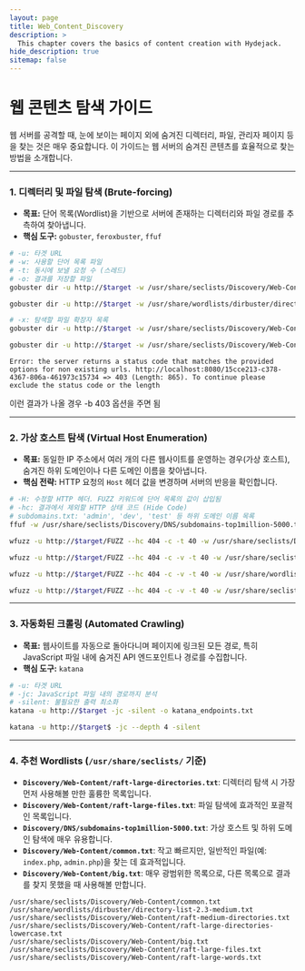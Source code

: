```yaml
---
layout: page
title: Web_Content_Discovery
description: >
  This chapter covers the basics of content creation with Hydejack.
hide_description: true
sitemap: false
---
```


# 웹 콘텐츠 탐색 가이드

웹 서버를 공격할 때, 눈에 보이는 페이지 외에 숨겨진 디렉터리, 파일, 관리자 페이지 등을 찾는 것은 매우 중요합니다. 이 가이드는 웹 서버의 숨겨진 콘텐츠를 효율적으로 찾는 방법을 소개합니다.

---

### **1. 디렉터리 및 파일 탐색 (Brute-forcing)**

- **목표:** 단어 목록(Wordlist)을 기반으로 서버에 존재하는 디렉터리와 파일 경로를 추측하여 찾아냅니다.
- **핵심 도구:** `gobuster`, `feroxbuster`, `ffuf`

```bash
# -u: 타겟 URL
# -w: 사용할 단어 목록 파일
# -t: 동시에 보낼 요청 수 (스레드)
# -o: 결과를 저장할 파일
gobuster dir -u http://$target -w /usr/share/seclists/Discovery/Web-Content/raft-large-directories.txt -t 50 -o gb_dirs.txt

gobuster dir -u http://$target -w /usr/share/wordlists/dirbuster/directory-list-2.3-medium.txt -t 50 -o gb_dirs2.txt -b  403,404,400
```

```bash
# -x: 탐색할 파일 확장자 목록
gobuster dir -u http://$target -w /usr/share/seclists/Discovery/Web-Content/common.txt -t 50 -x php,xml,html,js,sql,gz,zip,txt,bak -r -o gb_files.txt

gobuster dir -u http://$target -w /usr/share/seclists/Discovery/Web-Content/raft-large-files.txt -t 50 -x php,xml,html,js,sql,gz,zip,txt,bak -r -o gb_files2.txt
```


```
Error: the server returns a status code that matches the provided options for non existing urls. http://localhost:8080/15cce213-c378-4367-806a-461973c15734 => 403 (Length: 865). To continue please exclude the status code or the length
```
이런 결과가 나올 경우 -b 403 옵션을 주면 됨

---

### **2. 가상 호스트 탐색 (Virtual Host Enumeration)**

- **목표:** 동일한 IP 주소에서 여러 개의 다른 웹사이트를 운영하는 경우(가상 호스트), 숨겨진 하위 도메인이나 다른 도메인 이름을 찾아냅니다.
- **핵심 전략:** HTTP 요청의 `Host` 헤더 값을 변경하며 서버의 반응을 확인합니다.

```bash
# -H: 수정할 HTTP 헤더. FUZZ 키워드에 단어 목록의 값이 삽입됨
# -hc: 결과에서 제외할 HTTP 상태 코드 (Hide Code)
# subdomains.txt: 'admin', 'dev', 'test' 등 하위 도메인 이름 목록
ffuf -w /usr/share/seclists/Discovery/DNS/subdomains-top1million-5000.txt -u 'http://asdf.thm/' -H "HOST: FUZZ.asdf.thm" -fw 522
```

```bash
wfuzz -u http://$target/FUZZ --hc 404 -c -t 40 -w /usr/share/seclists/Discovery/Web-Content/common.txt
```

```bash
wfuzz -u http://$target/FUZZ --hc 404 -c -v -t 40 -w /usr/share/seclists/Discovery/Web-Content/raft-large-words.txt
```

```bash
wfuzz -u http://$target/FUZZ --hc 404 -c -v -t 40 -w /usr/share/wordlists/dirbuster/directory-list-2.3-medium.txt
```

```bash
wfuzz -u http://$target/FUZZ --hc 404 -c -v -t 40 -w /usr/share/seclists/Discovery/Web-Content/raft-large-files.txt
```

---

### **3. 자동화된 크롤링 (Automated Crawling)**

- **목표:** 웹사이트를 자동으로 돌아다니며 페이지에 링크된 모든 경로, 특히 JavaScript 파일 내에 숨겨진 API 엔드포인트나 경로를 수집합니다.
- **핵심 도구:** `katana`

```bash
# -u: 타겟 URL
# -jc: JavaScript 파일 내의 경로까지 분석
# -silent: 불필요한 출력 최소화
katana -u http://$target -jc -silent -o katana_endpoints.txt

katana -u http://$target$ -jc --depth 4 -silent
```

---

### **4. 추천 Wordlists (`/usr/share/seclists/` 기준)**

- **`Discovery/Web-Content/raft-large-directories.txt`**: 디렉터리 탐색 시 가장 먼저 사용해볼 만한 훌륭한 목록입니다.
- **`Discovery/Web-Content/raft-large-files.txt`**: 파일 탐색에 효과적인 포괄적인 목록입니다.
- **`Discovery/DNS/subdomains-top1million-5000.txt`**: 가상 호스트 및 하위 도메인 탐색에 매우 유용합니다.
- **`Discovery/Web-Content/common.txt`**: 작고 빠르지만, 일반적인 파일(예: `index.php`, `admin.php`)을 찾는 데 효과적입니다.
- **`Discovery/Web-Content/big.txt`**: 매우 광범위한 목록으로, 다른 목록으로 결과를 찾지 못했을 때 사용해볼 만합니다.


```text
/usr/share/seclists/Discovery/Web-Content/common.txt
/usr/share/wordlists/dirbuster/directory-list-2.3-medium.txt
/usr/share/seclists/Discovery/Web-Content/raft-medium-directories.txt
/usr/share/seclists/Discovery/Web-Content/raft-large-directories-lowercase.txt
/usr/share/seclists/Discovery/Web-Content/big.txt
/usr/share/seclists/Discovery/Web-Content/raft-large-files.txt
/usr/share/seclists/Discovery/Web-Content/raft-large-words.txt
```
